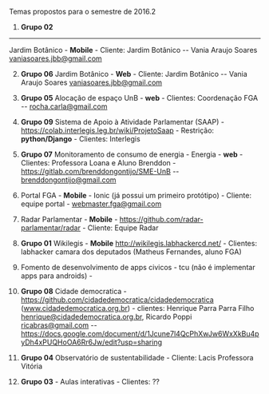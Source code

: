 Temas propostos para o semestre de 2016.2

1. **Grupo 02** 
***
Jardim Botânico - **Mobile** - Cliente: Jardim Botânico -- Vania Araujo Soares <vaniasoares.jbb@gmail.com>

2. **Grupo 06** Jardim Botânico - **Web** - Cliente: Jardim Botânico -- Vania Araujo Soares <vaniasoares.jbb@gmail.com>

3. **Grupo 05** Alocação de espaço UnB - **web** - Clientes: Coordenação FGA -- rocha.carla@gmail.com

4. **Grupo 09** Sistema de Apoio à Atividade Parlamentar (SAAP) -  https://colab.interlegis.leg.br/wiki/ProjetoSaap - Restrição: **python/Django** - Clientes: Interlegis

5. **Grupo 07** Monitoramento de consumo de energia - Energia - **web** - Clientes: Professora Loana e Aluno Brenddon - https://gitlab.com/brenddongontijo/SME-UnB -- brenddongontijo@gmail.com

6.  Portal FGA - **Mobile** - Ionic (já possui um primeiro protótipo) - Cliente: equipe portal -  webmaster.fga@gmail.com

7. Radar Parlamentar - **Mobile**  - https://github.com/radar-parlamentar/radar - Cliente: Equipe Radar

8. **Grupo 01** Wikilegis - **Mobile**  http://wikilegis.labhackercd.net/ - Clientes: labhacker camara dos deputados (Matheus Fernandes, aluno FGA)

9. Fomento de desenvolvimento de apps civicos - tcu (não é implementar apps para androids) - 

10. **Grupo 08** Cidade democratica - https://github.com/cidadedemocratica/cidadedemocratica (www.cidadedemocratica.org.br) - clientes: Henrique Parra Parra Filho <henrique@cidadedemocratica.org.br>, Ricardo Poppi <ricabras@gmail.com> -- https://docs.google.com/document/d/1Jcune7l4QcPhXwJw6WxXkBu4pyDh4xPUQHoOA6Rr6Jw/edit?usp=sharing

11. **Grupo 04** Observatório de sustentabilidade -  Cliente: Lacis Professora Vitória

12. **Grupo 03** - Aulas interativas - Clientes: ??